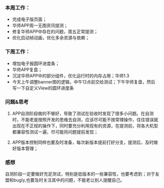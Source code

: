 ### 本周工作：

- 完成电子版页面；
- 华师APP周一无图资讯提测；
- 修复华师APP中存在的问题，周五正常提测；
- 优化启动帧动画，优化多余资源与依赖；

### 下周工作：

- 增加电子报圆环进度条；
- 华师APP复盘；
- 沉淀华师APP中的部分组件，优化运行时的内存占用；华师1.3
- 今天上午调整banner图的逻辑，中午12点前交给测试；下午华师复盘，然后写一下自定义View的圆环进度条

### 问题&思考

1. APP自测阶段做的不够好，导致了测试在验收时发现了很多小问题。在自测时，不能老是按照开发的思维去自测，应该尽可能不按常理操作，往往错误就出现在不正规的操作下，同时要充分利用现有的资源，在提测前，将各大机型都兼容性测试一遍，尽可能将问题提前发现；

2. APP版本控制同样也要及时准备，每次新版本提前打好分支，提测后，及时做好版本管理；

   

### 感想

自测阶段一定要做好充足测试，特别是低版本的一些兼容性，也要考虑到；对于友盟和bugly,也要及时关注其中的问题，不能老让别人提醒自己。